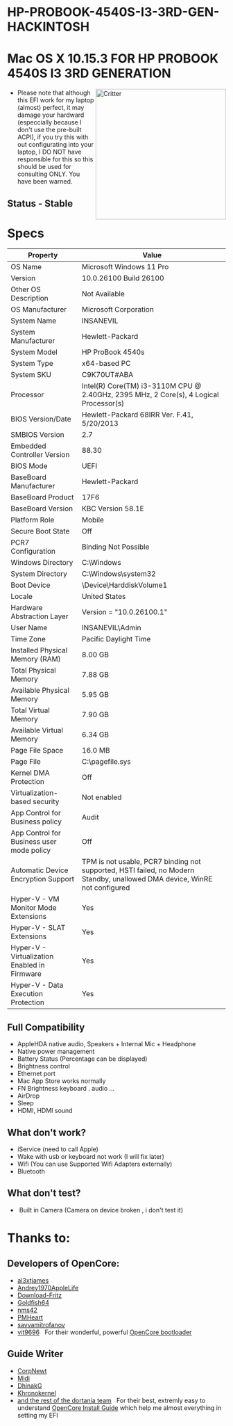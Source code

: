 # HP-PROBOOK-4540S-I3-3RD-GEN-HACKINTOSH
# Mac OS X 10.15.3 FOR HP PROBOOK 4540S I3 3RD GENERATION
<img align="right" src="https://www.notebookcheck.net/fileadmin/_processed_/csm_4540s_Teaser_05_aee6d04108.jpg" alt="Critter" width="300">


* Please note that although this EFI work for my laptop (almost) perfect, it may damage your hardward (especcially because I don't use the pre-built ACPI), if you try this with out configurating into your laptop, I DO NOT have responsible for this so this should be used for consulting ONLY. You have been warned.

## Status - Stable


# Specs

| Property                                      | Value                                                                                                                                                                   |
|-----------------------------------------------|-------------------------------------------------------------------------------------------------------------------------------------------------------------------------|
| OS Name                                       | Microsoft Windows 11 Pro                                                                                                                                                |
| Version                                       | 10.0.26100 Build 26100                                                                                                                                                  |
| Other OS Description                          | Not Available                                                                                                                                                           |
| OS Manufacturer                               | Microsoft Corporation                                                                                                                                                   |
| System Name                                   | INSANEVIL                                                                                                                                                               |
| System Manufacturer                           | Hewlett-Packard                                                                                                                                                         |
| System Model                                  | HP ProBook 4540s                                                                                                                                                        |
| System Type                                   | x64-based PC                                                                                                                                                            |
| System SKU                                    | C9K70UT#ABA                                                                                                                                                             |
| Processor                                     | Intel(R) Core(TM) i3-3110M CPU @ 2.40GHz, 2395 MHz, 2 Core(s), 4 Logical Processor(s)                                                                                   |
| BIOS Version/Date                             | Hewlett-Packard 68IRR Ver. F.41, 5/20/2013                                                                                                                              |
| SMBIOS Version                                | 2.7                                                                                                                                                                     |
| Embedded Controller Version                   | 88.30                                                                                                                                                                   |
| BIOS Mode                                     | UEFI                                                                                                                                                                    |
| BaseBoard Manufacturer                        | Hewlett-Packard                                                                                                                                                         |
| BaseBoard Product                             | 17F6                                                                                                                                                                    |
| BaseBoard Version                             | KBC Version 58.1E                                                                                                                                                       |
| Platform Role                                 | Mobile                                                                                                                                                                  |
| Secure Boot State                             | Off                                                                                                                                                                     |
| PCR7 Configuration                            | Binding Not Possible                                                                                                                                                    |
| Windows Directory                             | C:\Windows                                                                                                                                                              |
| System Directory                              | C:\Windows\system32                                                                                                                                                     |
| Boot Device                                   | \Device\HarddiskVolume1                                                                                                                                                 |
| Locale                                        | United States                                                                                                                                                           |
| Hardware Abstraction Layer                    | Version = "10.0.26100.1"                                                                                                                                                |
| User Name                                     | INSANEVIL\Admin                                                                                                                                                         |
| Time Zone                                     | Pacific Daylight Time                                                                                                                                                   |
| Installed Physical Memory (RAM)               | 8.00 GB                                                                                                                                                                 |
| Total Physical Memory                         | 7.88 GB                                                                                                                                                                 |
| Available Physical Memory                     | 5.95 GB                                                                                                                                                                 |
| Total Virtual Memory                          | 7.90 GB                                                                                                                                                                 |
| Available Virtual Memory                      | 6.34 GB                                                                                                                                                                 |
| Page File Space                               | 16.0 MB                                                                                                                                                                 |
| Page File                                     | C:\pagefile.sys                                                                                                                                                         |
| Kernel DMA Protection                         | Off                                                                                                                                                                     |
| Virtualization-based security                 | Not enabled                                                                                                                                                             |
| App Control for Business policy               | Audit                                                                                                                                                                   |
| App Control for Business user mode policy     | Off                                                                                                                                                                     |
| Automatic Device Encryption Support           | TPM is not usable, PCR7 binding not supported, HSTI failed, no Modern Standby, unallowed DMA device, WinRE not configured                                               |
| Hyper-V - VM Monitor Mode Extensions          | Yes                                                                                                                                                                     |
| Hyper-V - SLAT Extensions                     | Yes                                                                                                                                                                     |
| Hyper-V - Virtualization Enabled in Firmware  | Yes                                                                                                                                                                     |
| Hyper-V - Data Execution Protection           | Yes                                                                                                                                                                     |


## Full Compatibility
- AppleHDA native audio, Speakers + Internal Mic + Headphone
- Native power management
- Battery Status (Percentage can be displayed)
- Brightness control 
- Ethernet port
- Mac App Store works normally
- FN Brightness keyboard . audio ...
- AirDrop
- Sleep
- HDMI, HDMI sound

## What don't work?  
- iService (need to call Apple)
- Wake with usb or keyboard not work (I will fix later)
- Wifi (You can use Supported Wifi Adapters externally)
- Bluetooth

## What don't test?
-  Built in Camera (Camera on device broken , i don't test it)

# Thanks to:
## **Developers of OpenCore**:
* [al3xtjames](https://github.com/al3xtjames)
* [Andrey1970AppleLife](https://github.com/Andrey1970AppleLife)
* [Download-Fritz](https://github.com/Download-Fritz)
* [Goldfish64](https://github.com/Goldfish64)
* [nms42](https://github.com/nms42)
* [PMHeart](https://github.com/PMHeart)
* [savvamitrofanov](https://github.com/savvamitrofanov)
* [vit9696](https://github.com/vit9696)  
For their wonderful, powerful [OpenCore bootloader](https://github.com/acidanthera/OpenCorePkg)
## **Guide Writer**
* [CorpNewt](https://github.com/corpnewt)
* [Midi](https://github.com/midi1996)
* [DhinakG](https://github.com/dhinakg)
* [Khronokernel](https://github.com/khronokernel)
* [and the rest of the dortania team](https://github.com/dortania)  
For their best, extremly easy to understand [OpenCore Install Guide](https://dortania.github.io/OpenCore-Install-Guide/) which help me almost everything in setting my EFI


